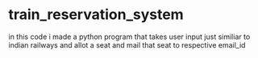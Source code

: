 # train_reservation_system
in this code i made a python program that takes user input just similiar to indian railways and allot a seat and mail that seat to respective email_id
